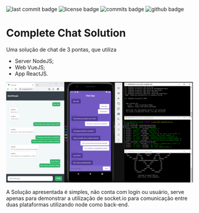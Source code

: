 ![last commit badge](https://badgen.net/github/last-commit/fddaineze/complete-chat-solution) ![license badge](https://badgen.net/github/license/fddaineze/complete-chat-solution) ![commits badge](https://badgen.net/github/commits/fddaineze/complete-chat-solution) ![github badge](https://badgen.net/badge/icon/github?icon=github&label)

# Complete Chat Solution
Uma solução de chat de 3 pontas, que utiliza
- Server NodeJS;
- Web VueJS;
- App ReactJS.

<img src="chat.png" alt="Imagem de capa com prints do resultado">

A Solução apresentada é simples, não conta com login ou usuário, serve apenas para demonstrar a utilização de socket.io para comunicação entre duas plataformas utilizando node como back-end.

